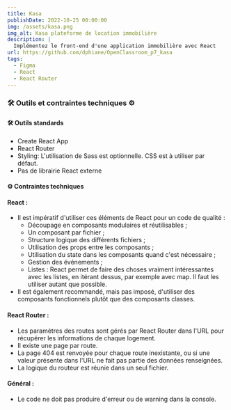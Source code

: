 ```yaml
---
title: Kasa
publishDate: 2022-10-25 00:00:00
img: /assets/kasa.png 
img_alt: Kasa plateforme de location immobilière
description: |
  Implémentez le front-end d'une application immobilière avec React 
url: https://github.com/dphiane/OpenClassroom_p7_kasa
tags:
  - Figma
  - React
  - React Router
---
```



### 🛠 Outils et contraintes techniques ⚙️

#### 🛠 Outils standards
- Create React App
- React Router
- Styling: L'utilisation de Sass est optionnelle. CSS est à utiliser par défaut.
- Pas de librairie React externe

#### ⚙️ Contraintes techniques

#### React :

- Il est impératif d'utiliser ces éléments de React pour un code de qualité :
  - Découpage en composants modulaires et réutilisables ;
  - Un composant par fichier ;
  - Structure logique des différents fichiers ;
  - Utilisation des props entre les composants ;
  - Utilisation du state dans les composants quand c'est nécessaire ;
  - Gestion des événements ;
  - Listes : React permet de faire des choses vraiment intéressantes avec les listes, en itérant dessus, par exemple avec map. Il faut les utiliser autant que possible.
- Il est également recommandé, mais pas imposé, d'utiliser des composants fonctionnels plutôt que des composants classes.

#### React Router :

- Les paramètres des routes sont gérés par React Router dans l'URL pour récupérer les informations de chaque logement.
- Il existe une page par route.
- La page 404 est renvoyée pour chaque route inexistante, ou si une valeur présente dans l'URL ne fait pas partie des données renseignées.
- La logique du routeur est réunie dans un seul fichier.

#### Général :

- Le code ne doit pas produire d'erreur ou de warning dans la console.
